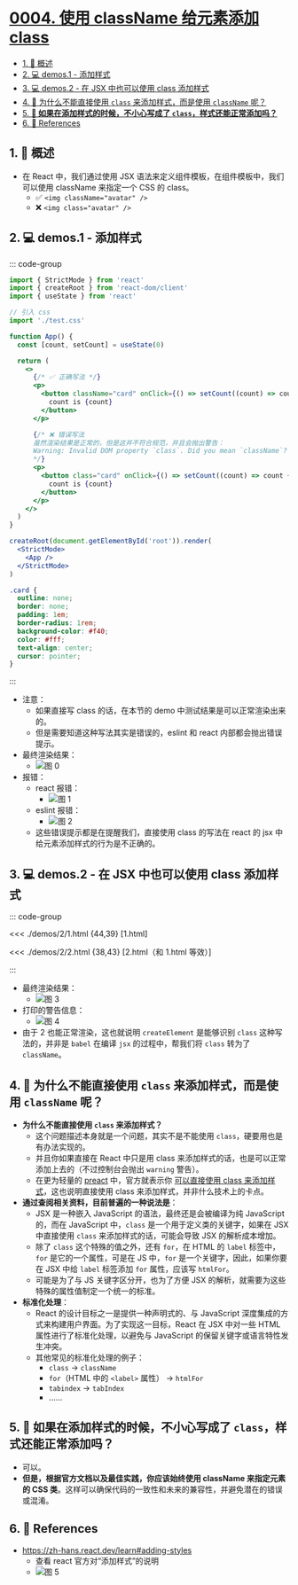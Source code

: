 # [0004. 使用 className 给元素添加 class](https://github.com/tnotesjs/TNotes.react/tree/main/notes/0004.%20%E4%BD%BF%E7%94%A8%20className%20%E7%BB%99%E5%85%83%E7%B4%A0%E6%B7%BB%E5%8A%A0%20class)

<!-- region:toc -->

- [1. 📝 概述](#1--概述)
- [2. 💻 demos.1 - 添加样式](#2--demos1---添加样式)
- [3. 💻 demos.2 - 在 JSX 中也可以使用 class 添加样式](#3--demos2---在-jsx-中也可以使用-class-添加样式)
- [4. 🤔 为什么不能直接使用 `class` 来添加样式，而是使用 `className` 呢？](#4--为什么不能直接使用-class-来添加样式而是使用-classname-呢)
- [5. **🤔 如果在添加样式的时候，不小心写成了 `class`，样式还能正常添加吗？**](#5--如果在添加样式的时候不小心写成了-class样式还能正常添加吗)
- [6. 🔗 References](#6--references)

<!-- endregion:toc -->

## 1. 📝 概述

- 在 React 中，我们通过使用 JSX 语法来定义组件模板，在组件模板中，我们可以使用 className 来指定一个 CSS 的 class。
  - ✅ `<img className="avatar" />`
  - ❌ `<img class="avatar" />`

## 2. 💻 demos.1 - 添加样式

::: code-group

```jsx {15,25} [main.jsx]
import { StrictMode } from 'react'
import { createRoot } from 'react-dom/client'
import { useState } from 'react'

// 引入 css
import './test.css'

function App() {
  const [count, setCount] = useState(0)

  return (
    <>
      {/* ✅ 正确写法 */}
      <p>
        <button className="card" onClick={() => setCount((count) => count + 1)}>
          count is {count}
        </button>
      </p>

      {/* ❌ 错误写法
      虽然渲染结果是正常的，但是这并不符合规范，并且会抛出警告：
      Warning: Invalid DOM property `class`. Did you mean `className`? Error Component Stack
      */}
      <p>
        <button class="card" onClick={() => setCount((count) => count + 1)}>
          count is {count}
        </button>
      </p>
    </>
  )
}

createRoot(document.getElementById('root')).render(
  <StrictMode>
    <App />
  </StrictMode>
)
```

```css [test.css]
.card {
  outline: none;
  border: none;
  padding: 1em;
  border-radius: 1rem;
  background-color: #f40;
  color: #fff;
  text-align: center;
  cursor: pointer;
}
```

:::

- 注意：
  - 如果直接写 class 的话，在本节的 demo 中测试结果是可以正常渲染出来的。
  - 但是需要知道这种写法其实是错误的，eslint 和 react 内部都会抛出错误提示。
- 最终渲染结果：
  - ![图 0](https://cdn.jsdelivr.net/gh/tnotesjs/imgs@main/2025-06-24-15-10-20.png)
- 报错：
  - react 报错：
    - ![图 1](https://cdn.jsdelivr.net/gh/tnotesjs/imgs@main/2025-06-24-15-11-29.png)
  - eslint 报错：
    - ![图 2](https://cdn.jsdelivr.net/gh/tnotesjs/imgs@main/2025-06-24-15-11-45.png)
  - 这些错误提示都是在提醒我们，直接使用 class 的写法在 react 的 jsx 中给元素添加样式的行为是不正确的。

## 3. 💻 demos.2 - 在 JSX 中也可以使用 class 添加样式

::: code-group

<<< ./demos/2/1.html {44,39} [1.html]

<<< ./demos/2/2.html {38,43} [2.html（和 1.html 等效）]

:::

- 最终渲染结果：
  - ![图 3](https://cdn.jsdelivr.net/gh/tnotesjs/imgs@main/2025-06-24-15-15-05.png)
- 打印的警告信息：
  - ![图 4](https://cdn.jsdelivr.net/gh/tnotesjs/imgs@main/2025-06-24-15-15-15.png)
- 由于 2 也能正常渲染，这也就说明 `createElement` 是能够识别 `class` 这种写法的，并非是 `babel` 在编译 `jsx` 的过程中，帮我们将 `class` 转为了 `className`。

## 4. 🤔 为什么不能直接使用 `class` 来添加样式，而是使用 `className` 呢？

- **为什么不能直接使用 `class` 来添加样式？**
  - 这个问题描述本身就是一个问题，其实不是不能使用 `class`，硬要用也是有办法实现的。
  - 并且你如果直接在 React 中只是用 class 来添加样式的话，也是可以正常添加上去的（不过控制台会抛出 `warning` 警告）。
  - 在更为轻量的 [preact](https://github.com/preactjs/preact) 中，官方就表示你 [可以直接使用 class 来添加样式](https://preactjs.com/guide/v10/differences-to-react/#raw-html-attributeproperty-names)，这也说明直接使用 class 来添加样式，并非什么技术上的卡点。
- **通过查阅相关资料，目前普遍的一种说法是**：
  - JSX 是一种嵌入 JavaScript 的语法，最终还是会被编译为纯 JavaScript 的，而在 JavaScript 中，`class` 是一个用于定义类的关键字，如果在 JSX 中直接使用 `class` 来添加样式的话，可能会导致 JSX 的解析成本增加。
  - 除了 `class` 这个特殊的值之外，还有 `for`，在 HTML 的 `label` 标签中，`for` 是它的一个属性，可是在 JS 中，`for` 是一个关键字，因此，如果你要在 JSX 中给 `label` 标签添加 `for` 属性，应该写 `htmlFor`。
  - 可能是为了与 JS 关键字区分开，也为了方便 JSX 的解析，就需要为这些特殊的属性值制定一个统一的标准。
- **标准化处理**：
  - React 的设计目标之一是提供一种声明式的、与 JavaScript 深度集成的方式来构建用户界面。为了实现这一目标，React 在 JSX 中对一些 HTML 属性进行了标准化处理，以避免与 JavaScript 的保留关键字或语言特性发生冲突。
  - 其他常见的标准化处理的例子：
    - `class` -> `className`
    - `for`（HTML 中的 `<label>` 属性） -> `htmlFor`
    - `tabindex` -> `tabIndex`
    - ……

## 5. **🤔 如果在添加样式的时候，不小心写成了 `class`，样式还能正常添加吗？**

- 可以。
- **但是，根据官方文档以及最佳实践，你应该始终使用 className 来指定元素的 CSS 类**。这样可以确保代码的一致性和未来的兼容性，并避免潜在的错误或混淆。

## 6. 🔗 References

- https://zh-hans.react.dev/learn#adding-styles
  - 查看 react 官方对“添加样式”的说明
  - ![图 5](https://cdn.jsdelivr.net/gh/tnotesjs/imgs@main/2025-06-24-15-16-14.png)
